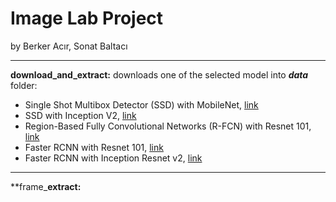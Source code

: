 # Image Lab Project
by Berker Acır, Sonat Baltacı

---
**download_and_extract:** downloads one of the selected model into **_data_** folder:
  * Single Shot Multibox Detector (SSD) with MobileNet, [link](http://download.tensorflow.org/models/object_detection/ssd_mobilenet_v1_coco_11_06_2017.tar.gz)
  * SSD with Inception V2, [link](http://download.tensorflow.org/models/object_detection/ssd_inception_v2_coco_11_06_2017.tar.gz)
  * Region-Based Fully Convolutional Networks (R-FCN) with Resnet 101, [link](http://download.tensorflow.org/models/object_detection/rfcn_resnet101_coco_11_06_2017.tar.gz)
  * Faster RCNN with Resnet 101, [link](http://download.tensorflow.org/models/object_detection/faster_rcnn_resnet101_coco_11_06_2017.tar.gz)
  * Faster RCNN with Inception Resnet v2, [link](http://download.tensorflow.org/models/object_detection/faster_rcnn_inception_resnet_v2_atrous_coco_11_06_2017.tar.gz)
---
**frame_**extract:**
